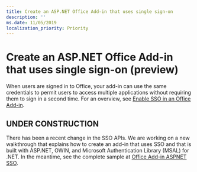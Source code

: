 ```yaml
---
title: Create an ASP.NET Office Add-in that uses single sign-on
description: ''
ms.date: 11/05/2019
localization_priority: Priority
---
```


# Create an ASP.NET Office Add-in that uses single sign-on (preview)

When users are signed in to Office, your add-in can use the same credentials to permit users to access multiple applications without requiring them to sign in a second time. For an overview, see [Enable SSO in an Office Add-in](sso-in-office-add-ins.md).

## UNDER CONSTRUCTION

There has been a recent change in the SSO APIs. We are working on a new walkthrough that explains how to create an add-in that uses SSO and that is built with ASP.NET, OWIN, and Microsoft Authentication Library (MSAL) for .NET. In the meantime, see the complete sample at [Office Add-in ASPNET SSO](https://github.com/officedev/office-add-in-aspnet-sso).
